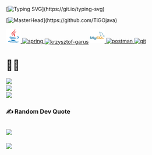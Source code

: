 [![Typing SVG](https://readme-typing-svg.demolab.com/?lines=Hello+there!;Welcome+to+my+GitHub!;)](https://git.io/typing-svg)
 
[![MasterHead]([https://i.imgur.com/98KGjXe.jpg](https://fiverr-res.cloudinary.com/images/t_main1,q_auto,f_auto,q_auto,f_auto/gigs/280115446/original/8c7613a9053c46d9e2d749d9f01d34c72dfd48e3/develop-you-rest-api-with-java-spring-and-springboot.png))](https://github.com/TiGOjava)    

<p align="left"> 
  <a href="https://www.java.com" target="_blank" rel="noreferrer"> <img src="https://raw.githubusercontent.com/devicons/devicon/master/icons/java/java-original.svg" alt="java" width="40" height="40"/> </a> 
  <a href="https://spring.io/" target="_blank" rel="noreferrer"> <img src="https://www.vectorlogo.zone/logos/springio/springio-icon.svg" alt="spring" width="40" height="40"/> </a> 
  <a href="https://linkedin.com/in/krzysztof-garus" target="blank"><img align="center" src="https://raw.githubusercontent.com/rahuldkjain/github-profile-readme-generator/master/src/images/icons/Social/linked-in-alt.svg" alt="krzysztof-garus" height="30" width="40" /></a>
  <a href="https://www.mysql.com/" target="_blank" rel="noreferrer"> <img src="https://raw.githubusercontent.com/devicons/devicon/master/icons/mysql/mysql-original-wordmark.svg" alt="mysql" width="40" height="40"/> </a>
  <a href="https://postman.com" target="_blank" rel="noreferrer"> <img src="https://www.vectorlogo.zone/logos/getpostman/getpostman-icon.svg" alt="postman" width="40" height="40"/> </a> 
  <a href="https://git-scm.com/" target="_blank" rel="noreferrer"> <img src="https://www.vectorlogo.zone/logos/git-scm/git-scm-icon.svg" alt="git" width="40" height="40"/> </a>
  </p>

# 🕵️‍♀️
![](https://github-readme-stats.vercel.app/api?username=TiGOjava&theme=nightowl&hide_border=false&include_all_commits=true&count_private=true)<br/>
![](https://github-readme-streak-stats.herokuapp.com/?user=TiGOjava&theme=nightowl&hide_border=false)<br/>
![](https://github-readme-stats.vercel.app/api/top-langs/?username=TiGOjava&theme=nightowl&hide_border=false&include_all_commits=true&count_private=true&layout=compact)

### ✍️ Random Dev Quote
![](https://quotes-github-readme.vercel.app/api?type=horizontal&theme=tokyonight)
---
[![](https://visitcount.itsvg.in/api?id=TiGOjava&icon=0&color=9)](https://visitcount.itsvg.in)

<!-- Proudly created with GPRM ( https://gprm.itsvg.in ) -->

